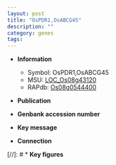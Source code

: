 ```yaml
---
layout: post
title: "OsPDR1,OsABCG45"
description: ""
category: genes
tags: 
---
```


* **Information**  
    + Symbol: OsPDR1,OsABCG45  
    + MSU: [LOC_Os08g43120](http://rice.uga.edu/cgi-bin/ORF_infopage.cgi?orf=LOC_Os08g43120)  
    + RAPdb: [Os08g0544400](http://rapdb.dna.affrc.go.jp/viewer/gbrowse_details/irgsp1?name=Os08g0544400)  

* **Publication**  

* **Genbank accession number**  

* **Key message**  

* **Connection**  

[//]: # * **Key figures**  



